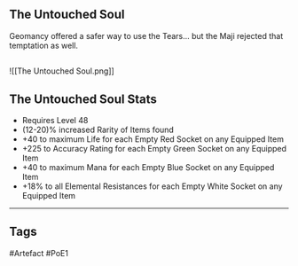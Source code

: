 ## The Untouched Soul
Geomancy offered a safer way to use the Tears...
but the Maji rejected that temptation as well.
##
![[The Untouched Soul.png]]
## The Untouched Soul Stats
- Requires Level 48
- (12-20)% increased Rarity of Items found
- +40 to maximum Life for each Empty Red Socket on any Equipped Item
- +225 to Accuracy Rating for each Empty Green Socket on any Equipped Item
- +40 to maximum Mana for each Empty Blue Socket on any Equipped Item
- +18% to all Elemental Resistances for each Empty White Socket on any Equipped Item


---
## Tags
#Artefact
#PoE1